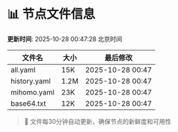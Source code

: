 # 📊 节点文件信息

**更新时间**: 2025-10-28 00:47:28 北京时间

| 文件名 | 大小 | 最后修改 |
|--------|------|----------|
| all.yaml | 15K | 2025-10-28 00:47 |
| history.yaml | 1.2M | 2025-10-28 00:47 |
| mihomo.yaml | 23K | 2025-10-28 00:47 |
| base64.txt | 12K | 2025-10-28 00:47 |

> 🔄 文件每30分钟自动更新，确保节点的新鲜度和可用性
